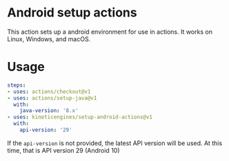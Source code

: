 # Android setup actions

This action sets up a android environment for use in actions. It works on Linux, Windows, and macOS.

# Usage

```yaml
steps:
- uses: actions/checkout@v1
- uses: actions/setup-java@v1
  with:
    java-version: '8.x'
- uses: kineticengines/setup-android-actions@v1
  with:
    api-version: '29'
```

If the `api-version` is not provided, the latest API version will be used. At this time, that is API version 29 (Android 10)